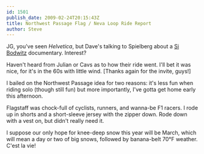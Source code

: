 ```yaml
---
id: 1501
publish_date: 2009-02-24T20:15:43Z
title: Northwest Passage Flag / Neva Loop Ride Report
author: Steve
---
```

  
JG, you've seen _Helvetica_, but Dave's talking to Spielberg about a [Si Bodwitz](http://www.flagstafffrenzy.org/2009/02/24/northwest-passage-or-neva-loop#comment-1272) documentary. Interest?

Haven't heard from Julian or Cavs as to how their ride went. I'll bet it was nice, for it's in the 60s with little wind. \[Thanks again for the invite, guys!\]

I bailed on the Northwest Passage idea for two reasons: it's less fun when riding solo (though still fun) but more importantly, I've gotta get home early this afternoon.

Flagstaff was chock-full of cyclists, runners, and wanna-be F1 racers. I rode up in shorts and a short-sleeve jersey with the zipper down. Rode down with a vest on, but didn't really need it.

I suppose our only hope for knee-deep snow this year will be March, which will mean a day or two of big snows, followed by banana-belt 70°F weather. C'est la vie!